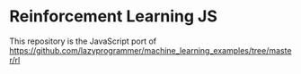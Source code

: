 # Reinforcement Learning JS
This repository is the JavaScript port of https://github.com/lazyprogrammer/machine_learning_examples/tree/master/rl
